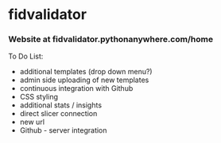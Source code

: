 # fidvalidator

### Website at fidvalidator.pythonanywhere.com/home

To Do List:

* additional templates (drop down menu?)
* admin side uploading of new templates
* continuous integration with Github
* CSS styling
* additional stats / insights
* direct slicer connection
* new url
* Github - server integration
